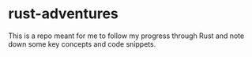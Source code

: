 # rust-adventures

This is a repo meant for me to follow my progress through Rust and note down some key concepts and code snippets.
